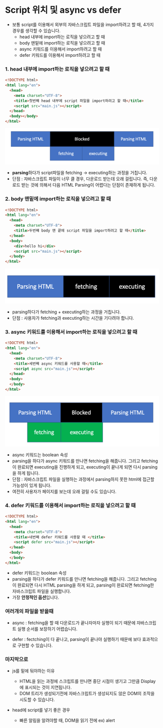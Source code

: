 # Script 위치 및 async vs defer

- 보통 script를 이용해서 외부의 자바스크립트 파일을 import하려고 할 때, 4가지 경우를 생각할 수 있습니다.
  - head 내부에 import하는 로직을 넣으려고 할 때
  - body 맨밑에 import하는 로직을 넣으려고 할 때
  - async 키워드를 이용해서 import하려고 할 때
  - defer 키워드를 이용해서 import하려고 할 때



### 1. head 내부에 import하는 로직을 넣으려고 할 때

```html
<!DOCTYPE html>
<html lang="en">
  <head>
    <meta charset="UTF-8">
    <title>첫번째 head 내부에 script 파일을 import하려고 할 때</title>
    <script src="main.js"></script>
  </head>
  <body></body>
</html>
```

![](./img/1.png)

-  **parsing**하다가 script파일을 fetching -> executing하는 과정을 거칩니다.
- 단점 : 자바스크립트 파일이 너무 클 경우, 다운로드 받는데 오래 걸립니다. 즉, 다운로드 받는 것에 의해서 다음 HTML Parsing이 어렵다는 단점이 존재하게 됩니다.



### 2. body 맨밑에 import하는 로직을 넣으려고 할 때

```html
<!DOCTYPE html>
<html lang="en">
  <head>
    <meta charset="UTF-8">
    <title>두번쨰 body 맨 끝에 script 파일을 import하려고 할 때</title>
  </head>
  <body>
    <div>hello hi</div>
    <script src="main.js"></script>
  </body>
</html>
```

![](./img/2.png)

- parsing하다가 fetching + executing하는 과정을 거칩니다.
- 단점 : 사용자가 fetching과 executing하는 시간을 기다려야 합니다.





### 3.  async 키워드를 이용해서 import하는 로직을 넣으려고 할 때

```html
<!DOCTYPE html>
<html lang="en">
  <head>
    <meta charset="UTF-8">
    <title>세번째 async 키워드를 사용할 때</title>
    <script async src="main.js"></script>   
  </head>
  <body>
  </body>
</html>
```

![](./img/3.png)

- async 키워드는 boolean 속성
- parsing을 하다가 async 키워드를 만나면 fetching을 해줍니다. 그리고 fetching이 완료되면 executing을 진행하게 되고, executing이 끝나게 되면 다시 parsing을 하게 됩니다.
- 단점 : 자바스크립트 파일을 실행하는 과정에서 parsing하지 못한 html에 접근할 가능성이 있게 됩니다.
- 여전히 사용자가 페이지를 보는데 오래 걸릴 수도 있습니다.



### 4. defer 키워드를 이용해서 import하는 로직을 넣으려고 할 때

```html
<!DOCTYPE html>
<html lang="en">
  <head>
    <meta charset="UTF-8">
    <title>네번째 defer 키워드를 사용할 때 </title>
    <script defer src="main.js"></script>   
  </head>
  <body>
  </body>
</html>
```

- defer 키워드는 boolean 속성
- parsing을 하다가 defer 키워드를 만나면 fetching을 해줍니다. 그리고 fetching이 완료되면 다시 HTML parsing을 하게 되고, parsing이 완료되면 fetching한 자바스크립트 파일을 실행합니다.
- 가장 **안정적인 옵션**입니다.



### 여러개의 파일을 받을때

- async : fetching을 할 때 다운로드가 끝나자마자 실행이 되기 때문에 자바스크립트 실행 순서를 보장하기 어렵습니다.

- defer : fectching이 다 끝나고, parsing이 끝나야 실행하기 때문에 보다 효과적으로 구현할 수 있습니다.



### 마지막으로

- js를 밑에 둬야하는 이유
  - HTML을 읽는 과정에 스크립트를 만나면 중단 시점이 생기고 그만큼 Display에 표시되는 것이 지연됩니다.
  - DOM 트리가 생성되기전에 자바스크립트가 생성되지도 않은 DOM의 조작을 시도할 수 있습니다.

- head에 script를 넣기 좋은 경우
  - 빠른 알림을 알려야할 때, DOM을 읽기 전에 ex) alert
